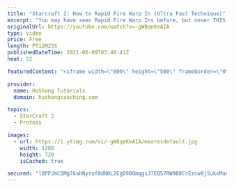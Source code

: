 ```yaml
---
title: "Starcraft 2: How to Rapid Fire Warp In (Ultra Fast Technique)"
excerpt: "You may have seen Rapid Fire Warp Ins before, but never THIS fast! This is going to change your protoss macro in starcraft 2 forever. Let's get started!  Starcraft 2: How to Rapid Fire Warp In (Ultra Fast Technique) #Starcraft2 #Protoss #RapidFire  ♦ Coaching --------------------------------------------------------------------------"
originalUrl: https://youtube.com/watch?v=-gW8qeKeAIA
type: video
price: Free
length: PT12M25S
publishedDateTime: 2021-06-09T03:40:41Z
heat: 52

featuredContent: "<iframe width=\"800\" height=\"500\" frameborder=\"0\" src=\"https://www.youtube.com/embed/-gW8qeKeAIA\" allow=\"accelerometer; autoplay; encrypted-media; gyroscope; picture-in-picture\" allowfullscreen></iframe>"

provider:
  name: HuShang Tutorials
  domain: hushangcoaching.com

topics:
  - StarCraft 2
  - Protoss

images:
  - url: https://i.ytimg.com/vi/-gW8qeKeAIA/maxresdefault.jpg
    width: 1280
    height: 720
    isCached: true

secured: "l8PPJmCQMg76ahNyrof8dN0L2EgD9BQmqgsJ7EQ57RW9B8CrEzcw8jSukxMad7GBjZKOfnOdeyIldGochO+26a3Xw3QHTHztaZEIPo1GifQTmWJDll2/cgLt73gDX2Pwh/r4R8afs6Jogxy50Po+Pgee1vOYyM1pel0zJTl995Fbn+M+COUPuFY2MzoMeugPGtX7G2U8E6SKw7JffhNqlsRC6R1xUjEIG8hQdIU8TCGwh+RZYq02ozvKeGWV4aT1cKuRTBOKLI/WKy9avaQJvaX+THe8GHWvkP/vVBskQtwKN6XFhUPjZnUXxcrWh6/aY0FAAmvG9xzHjetKObMMTgYl89CXq0h7oo3xdl9RYHsFxyLwI8bHUVFtNoS9QcXS6ledT1HaAAVS/4Ss3ohVn8GgImaNKtDnU507JsThHSE=;rJ8z0XXAJ3uLB1VY4fnwng=="
---
```


